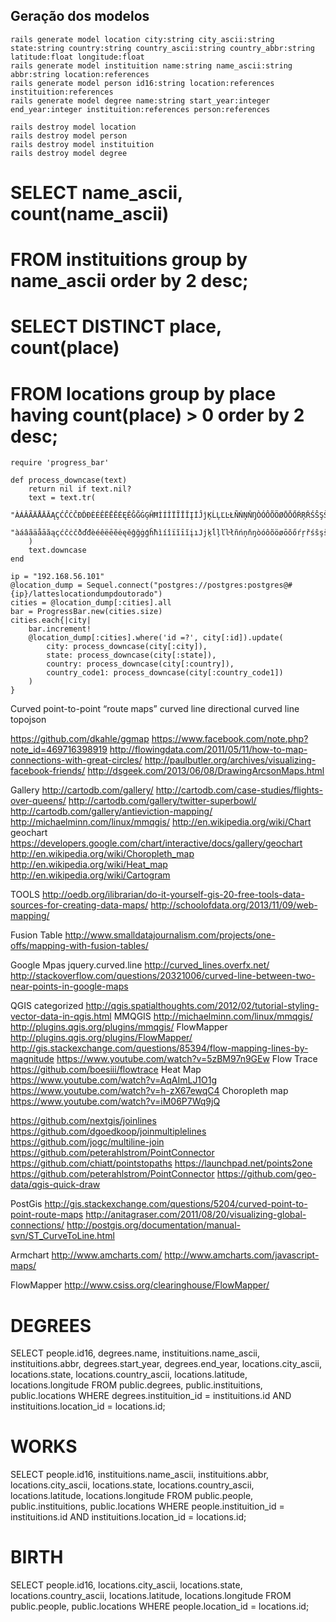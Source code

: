 ## Geração dos modelos
```
rails generate model location city:string city_ascii:string state:string country:string country_ascii:string country_abbr:string latitude:float longitude:float
rails generate model instituition name:string name_ascii:string abbr:string location:references
rails generate model person id16:string location:references instituition:references
rails generate model degree name:string start_year:integer end_year:integer instituition:references person:references

rails destroy model location
rails destroy model person
rails destroy model instituition
rails destroy model degree
```
# SELECT name_ascii, count(name_ascii)
#   FROM instituitions group by name_ascii order by 2 desc;

# SELECT DISTINCT place, count(place)
#   FROM locations group by place having count(place) > 0 order by 2 desc;


```
require 'progress_bar'

def process_downcase(text)
	return nil if text.nil?
	text = text.tr(
		"ÀÁÂÃÄÅĀĂĄÇĆĈĊČÐĎĐÈÉÊËĒĔĖĘĚĜĞĠĢĤĦÌÍÎÏĨĪĬĮİĴĵĶĹĻĽĿŁÑŃŅŇŊÒÓÔÕÖØŌŎŐŔŖŘŚŜŞŠŢŤŦÙÚÛÜŨŪŬŮŰŲŴÝŶŸŹŻŽ",
		"àáâãäåāăąçćĉċčðďđèéêëēĕėęěĝğġģĥħìíîïĩīĭįıJjķĺļľŀłñńņňŋòóôõöøōŏőŕŗřśŝşšţťŧùúûüũūŭůűųŵýŷYźżž"
	)
	text.downcase
end

ip = "192.168.56.101"
@location_dump = Sequel.connect("postgres://postgres:postgres@#{ip}/latteslocationdumpdoutorado")
cities = @location_dump[:cities].all
bar = ProgressBar.new(cities.size)
cities.each{|city|
	bar.increment!
	@location_dump[:cities].where('id =?', city[:id]).update(
		city: process_downcase(city[:city]), 
		state: process_downcase(city[:state]), 
		country: process_downcase(city[:country]),
		country_code1: process_downcase(city[:country_code1])
	)
}
```

Curved point-to-point “route maps”
curved line
directional curved line topojson

https://github.com/dkahle/ggmap
https://www.facebook.com/note.php?note_id=469716398919
http://flowingdata.com/2011/05/11/how-to-map-connections-with-great-circles/
http://paulbutler.org/archives/visualizing-facebook-friends/
http://dsgeek.com/2013/06/08/DrawingArcsonMaps.html

Gallery
http://cartodb.com/gallery/
http://cartodb.com/case-studies/flights-over-queens/
http://cartodb.com/gallery/twitter-superbowl/
http://cartodb.com/gallery/antieviction-mapping/
http://michaelminn.com/linux/mmqgis/
http://en.wikipedia.org/wiki/Chart
geochart
https://developers.google.com/chart/interactive/docs/gallery/geochart
http://en.wikipedia.org/wiki/Choropleth_map
http://en.wikipedia.org/wiki/Heat_map
http://en.wikipedia.org/wiki/Cartogram

TOOLS
http://oedb.org/ilibrarian/do-it-yourself-gis-20-free-tools-data-sources-for-creating-data-maps/
http://schoolofdata.org/2013/11/09/web-mapping/

Fusion Table
http://www.smalldatajournalism.com/projects/one-offs/mapping-with-fusion-tables/

Google Mpas
jquery.curved.line
http://curved_lines.overfx.net/
http://stackoverflow.com/questions/20321006/curved-line-between-two-near-points-in-google-maps

QGIS
categorized
http://qgis.spatialthoughts.com/2012/02/tutorial-styling-vector-data-in-qgis.html
MMQGIS
http://michaelminn.com/linux/mmqgis/
http://plugins.qgis.org/plugins/mmqgis/
FlowMapper
http://plugins.qgis.org/plugins/FlowMapper/
http://gis.stackexchange.com/questions/85394/flow-mapping-lines-by-magnitude
https://www.youtube.com/watch?v=5zBM97n9GEw
Flow Trace
https://github.com/boesiii/flowtrace
Heat Map
https://www.youtube.com/watch?v=AqAImLJ1O1g
https://www.youtube.com/watch?v=h-zX67ewqC4
Choropleth map
https://www.youtube.com/watch?v=iM06P7Wq9jQ

https://github.com/nextgis/joinlines
https://github.com/dgoedkoop/joinmultiplelines
https://github.com/jogc/multiline-join
https://github.com/peterahlstrom/PointConnector
https://github.com/chiatt/pointstopaths
https://launchpad.net/points2one
https://github.com/peterahlstrom/PointConnector
https://github.com/geo-data/qgis-quick-draw

PostGis
http://gis.stackexchange.com/questions/5204/curved-point-to-point-route-maps
http://anitagraser.com/2011/08/20/visualizing-global-connections/
http://postgis.org/documentation/manual-svn/ST_CurveToLine.html

Armchart
http://www.amcharts.com/
http://www.amcharts.com/javascript-maps/

FlowMapper
http://www.csiss.org/clearinghouse/FlowMapper/


# DEGREES
SELECT 
  people.id16, 
  degrees.name, 
  instituitions.name_ascii, 
  instituitions.abbr, 
  degrees.start_year, 
  degrees.end_year, 
  locations.city_ascii, 
  locations.state, 
  locations.country_ascii, 
  locations.latitude, 
  locations.longitude
FROM 
  public.degrees, 
  public.instituitions, 
  public.locations
WHERE 
  degrees.instituition_id = instituitions.id AND
  instituitions.location_id = locations.id;

# WORKS
SELECT 
  people.id16, 
  instituitions.name_ascii, 
  instituitions.abbr, 
  locations.city_ascii, 
  locations.state, 
  locations.country_ascii, 
  locations.latitude, 
  locations.longitude
FROM 
  public.people, 
  public.instituitions, 
  public.locations
WHERE 
  people.instituition_id = instituitions.id AND
  instituitions.location_id = locations.id;

# BIRTH
SELECT 
  people.id16, 
  locations.city_ascii, 
  locations.state, 
  locations.country_ascii, 
  locations.latitude, 
  locations.longitude
FROM 
  public.people, 
  public.locations
WHERE 
  people.location_id = locations.id;
